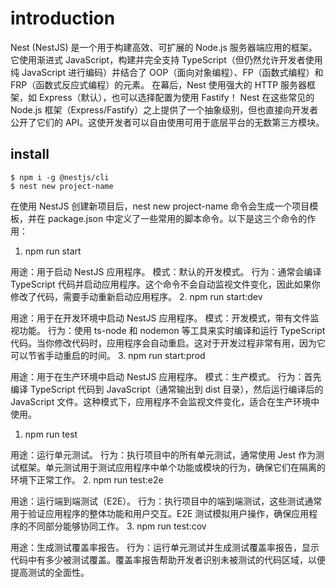 # introduction
Nest (NestJS) 是一个用于构建高效、可扩展的 Node.js 服务器端应用的框架。它使用渐进式 JavaScript，构建并完全支持 TypeScript（但仍然允许开发者使用纯 JavaScript 进行编码）并结合了 OOP（面向对象编程）、FP（函数式编程）和 FRP（函数式反应式编程）的元素。
在幕后，Nest 使用强大的 HTTP 服务器框架，如 Express（默认），也可以选择配置为使用 Fastify！
Nest 在这些常见的 Node.js 框架（Express/Fastify）之上提供了一个抽象级别，但也直接向开发者公开了它们的 API。这使开发者可以自由使用可用于底层平台的无数第三方模块。

## install

```shell
$ npm i -g @nestjs/cli
$ nest new project-name
```

在使用 NestJS 创建新项目后，nest new project-name 命令会生成一个项目模板，并在 package.json 中定义了一些常用的脚本命令。以下是这三个命令的作用：

1. npm run start

用途：用于启动 NestJS 应用程序。
模式：默认的开发模式。
行为：通常会编译 TypeScript 代码并启动应用程序。这个命令不会自动监视文件变化，因此如果你修改了代码，需要手动重新启动应用程序。
2. npm run start:dev

用途：用于在开发环境中启动 NestJS 应用程序。
模式：开发模式，带有文件监视功能。
行为：使用 ts-node 和 nodemon 等工具来实时编译和运行 TypeScript 代码。当你修改代码时，应用程序会自动重启。这对于开发过程非常有用，因为它可以节省手动重启的时间。
3. npm run start:prod

用途：用于在生产环境中启动 NestJS 应用程序。
模式：生产模式。
行为：首先编译 TypeScript 代码到 JavaScript（通常输出到 dist 目录），然后运行编译后的 JavaScript 文件。这种模式下，应用程序不会监视文件变化，适合在生产环境中使用。

1. npm run test

用途：运行单元测试。
行为：执行项目中的所有单元测试，通常使用 Jest 作为测试框架。单元测试用于测试应用程序中单个功能或模块的行为，确保它们在隔离的环境下正常工作。
2. npm run test:e2e

用途：运行端到端测试（E2E）。
行为：执行项目中的端到端测试，这些测试通常用于验证应用程序的整体功能和用户交互。E2E 测试模拟用户操作，确保应用程序的不同部分能够协同工作。
3. npm run test:cov

用途：生成测试覆盖率报告。
行为：运行单元测试并生成测试覆盖率报告，显示代码中有多少被测试覆盖。覆盖率报告帮助开发者识别未被测试的代码区域，以便提高测试的全面性。

